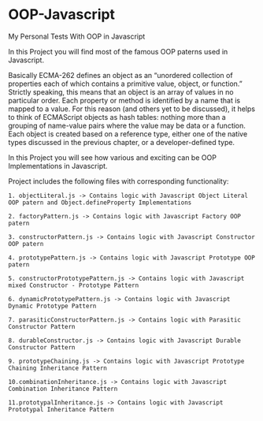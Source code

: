 OOP-Javascript
==============

My Personal Tests With OOP in Javascript

In this Project you will find most of the famous OOP paterns used in Javascript.

Basically ECMA-262 defines an object as an “unordered collection of properties each of which contains 
a primitive value, object, or function.” Strictly speaking, this means that an object is an 
array of values in no particular order. Each property or method is identified by a name that 
is mapped to a value. For this reason (and others yet to be discussed), it helps to think of 
ECMAScript objects as hash tables: nothing more than a grouping of name-value pairs where 
the value may be data or a function.
Each object is created based on a reference type, either one of the native types discussed in the 
previous chapter, or a developer-defined type.

In this Project you will see how various and exciting can be OOP Implementations in Javascript.
 
Project includes the following files with corresponding functionality:

    1. objectLiteral.js -> Contains logic with Javascript Object Literal OOP patern and Object.defineProperty Implementations
    
    2. factoryPattern.js -> Contains logic with Javascript Factory OOP patern
    
    3. constructorPattern.js -> Contains logic with Javascript Constructor OOP patern
    
    4. prototypePattern.js -> Contains logic with Javascript Prototype OOP patern
        
    5. constructorPrototypePattern.js -> Contains logic with Javascript mixed Constructor - Prototype Pattern

    6. dynamicPrototypePattern.js -> Contains logic with Javascript Dynamic Prototype Pattern
    
    7. parasiticConstructorPattern.js -> Contains logic with Parasitic Constructor Pattern

    8. durableConstructor.js -> Contains logic with Javascript Durable Constructor Pattern

    9. prototypeChaining.js -> Contains logic with Javascript Prototype Chaining Inheritance Pattern
    
	10.combinationInheritance.js -> Contains logic with Javascript Combination Inheritance Pattern
	
	11.prototypalInheritance.js -> Contains logic with Javascript Prototypal Inheritance Pattern
	
	 